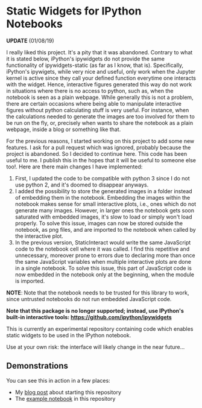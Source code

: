 Static Widgets for IPython Notebooks
====================================

__UPDATE__ (01/08/19)

I really liked this project. It's a pity that it was abandoned. Contrary to what it is stated below, iPython's ipywidgets do not provide the same functionality of ipywidgets-static (as far as I know, that is). Specifically, iPython's ipywigets, while very nice and useful, only work when the Jupyter kernel is active since they call your defined function everytime one interacts with the widget. Hence, interactive figures generated this way do not work in situations where there is no access to python, such as, when the notebook is seen as a plain webpage. While generally this is not a problem, there are certain occasions where being able to manipulate interactive figures without python calculating stuff is very useful. For instance, when the calculations needed to generate the images are too involved for them to be run on the fly, or, precisely when wants to share the notebook as a plain webpage, inside a blog or something like that.

For the previous reasons, I started working on this project to add some new features. I ask for a pull request which was ignored, probably because the project is abandoned. So I decided to continue here. This code has been useful to me. I publish this in the hopes that it will be useful to someone else too!. Here are there main changes I have implemented:

1. First, I updated the code to be compatible with python 3 since I do not use python 2, and it's doomed to disappear anyways.
2. I added the possibility to store the generated images in a folder instead of embedding them in the notebook. Embedding the images within the notebook makes sense for small interactive plots, i.e., ones which do not generate many images. However, in larger ones the notebook gets soon saturated with embedded images, it's slow to load or simply won't load properly. To solve this issue, images can now be stored outside the notebook, as png files, and are imported to the notebook when called by the interactive plot.
3. In the previous version, StaticInteract would write the same JavaScript code to the notebook cell where it was called. I find this repetitive and unnecessary, moreover prone to errors due to declaring more than once the same JavaScript variables when multiple interactive plots are done in a single notebook. To solve this issue, this part of JavaScript code is now embedded in the notebook only at the beginning, when the module is imported.

__NOTE__: Note that the notebook needs to be trusted for this library to work, since untrusted notebooks do not run embedded JavaScript code.

**Note that this package is no longer supported; instead, use IPython's built-in interactive tools: https://github.com/ipython/ipywidgets**

This is currently an experimental repository containing code which enables
static widgets to be used in the IPython notebook.

Use at your own risk: the interface will likely change in the near future...

Demonstrations
--------------
You can see this in action in a few places:

- My [blog post](http://jakevdp.github.io/blog/2013/12/05/static-interactive-widgets/) about starting this repository
- The [example notebook](http://nbviewer.ipython.org/github/jakevdp/ipywidgets/blob/master/example.ipynb) in this repository

